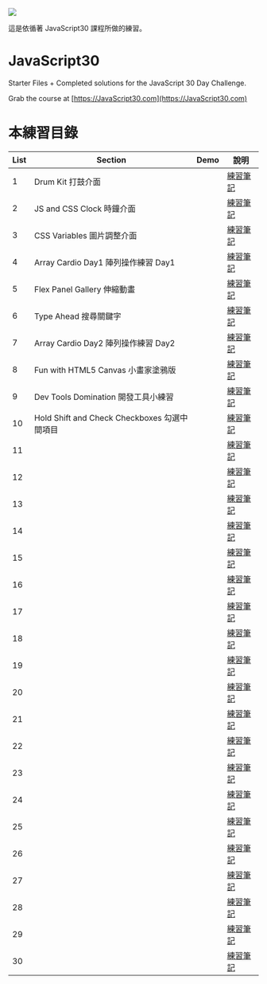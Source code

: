 ﻿![](https://javascript30.com/images/JS3-social-share.png)

這是依循著 JavaScript30 課程所做的練習。

# JavaScript30

Starter Files + Completed solutions for the JavaScript 30 Day Challenge.

Grab the course at [https://JavaScript30.com](https://JavaScript30.com)

# 本練習目錄

| List | Section                                      | Demo | 說明                                                                                                                 |
| ---- | -------------------------------------------- | ---- | -------------------------------------------------------------------------------------------------------------------- |
| 1    | Drum Kit 打鼓介面                            |      | [練習筆記](https://github.com/onlystp417/JavaScript-30/tree/master/01%20-%20JavaScript%20Drum%20Kit)                 |
| 2    | JS and CSS Clock 時鐘介面                    |      | [練習筆記](https://github.com/onlystp417/JavaScript-30/tree/master/02%20-%20JS%20and%20CSS%20Clock)                  |
| 3    | CSS Variables 圖片調整介面                   |      | [練習筆記](https://github.com/onlystp417/JavaScript-30/tree/master/03%20-%20CSS%20Variables)                         |
| 4    | Array Cardio Day1 陣列操作練習 Day1          |      | [練習筆記](https://github.com/onlystp417/JavaScript-30/tree/master/04%20-%20Array%20Cardio%20Day%201)                |
| 5    | Flex Panel Gallery 伸縮動畫                  |      | [練習筆記](https://github.com/onlystp417/JavaScript-30/tree/master/05%20-%20Flex%20Panel%20Gallery)                  |
| 6    | Type Ahead 搜尋關鍵字                        |      | [練習筆記](https://github.com/onlystp417/JavaScript-30/tree/master/06%20-%20Type%20Ahead)                            |
| 7    | Array Cardio Day2 陣列操作練習 Day2          |      | [練習筆記](https://github.com/onlystp417/JavaScript-30/tree/master/07%20-%20Array%20Cardio%20Day%202)                |
| 8    | Fun with HTML5 Canvas 小畫家塗鴉版           |      | [練習筆記](https://github.com/onlystp417/JavaScript-30/tree/master/08%20-%20Fun%20with%20HTML5%20Canvas)             |
| 9    | Dev Tools Domination 開發工具小練習          |      | [練習筆記](https://github.com/onlystp417/JavaScript-30/tree/master/09%20-%20Dev%20Tools%20Domination)                |
| 10   | Hold Shift and Check Checkboxes 勾選中間項目 |      | [練習筆記](https://github.com/onlystp417/JavaScript-30/tree/master/10%20-%20Hold%20Shift%20and%20Check%20Checkboxes) |
| 11   |                                              |      | [練習筆記]()                                                                                                         |
| 12   |                                              |      | [練習筆記]()                                                                                                         |
| 13   |                                              |      | [練習筆記]()                                                                                                         |
| 14   |                                              |      | [練習筆記]()                                                                                                         |
| 15   |                                              |      | [練習筆記]()                                                                                                         |
| 16   |                                              |      | [練習筆記]()                                                                                                         |
| 17   |                                              |      | [練習筆記]()                                                                                                         |
| 18   |                                              |      | [練習筆記]()                                                                                                         |
| 19   |                                              |      | [練習筆記]()                                                                                                         |
| 20   |                                              |      | [練習筆記]()                                                                                                         |
| 21   |                                              |      | [練習筆記]()                                                                                                         |
| 22   |                                              |      | [練習筆記]()                                                                                                         |
| 23   |                                              |      | [練習筆記]()                                                                                                         |
| 24   |                                              |      | [練習筆記]()                                                                                                         |
| 25   |                                              |      | [練習筆記]()                                                                                                         |
| 26   |                                              |      | [練習筆記]()                                                                                                         |
| 27   |                                              |      | [練習筆記]()                                                                                                         |
| 28   |                                              |      | [練習筆記]()                                                                                                         |
| 29   |                                              |      | [練習筆記]()                                                                                                         |
| 30   |                                              |      | [練習筆記]()                                                                                                         |
